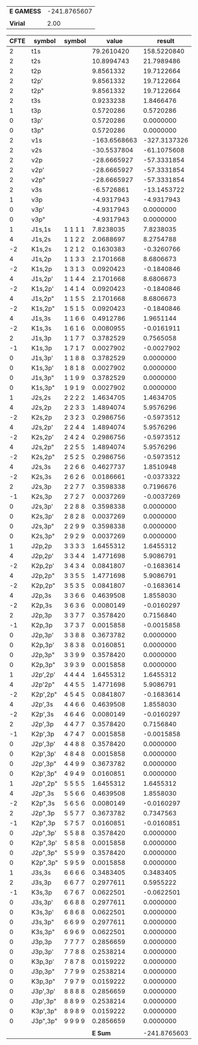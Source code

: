 <div class="grid-wrapper" id="integrals-table-13">

<div id="table1">

|              |              |
| ------------ | ------------ |
| **E GAMESS** | -241.8765607 |
|              |              |
| **Virial**   | 2.00         |

</div>

<div id="table2">

| CFTE | symbol   | symbol  | value        | result       |
| ---- | -------- | ------- | ------------ | ------------ |
| 2    | t1s      |         | 79.2610420   | 158.5220840  |
| 2    | t2s      |         | 10.8994743   | 21.7989486   |
| 2    | t2p      |         | 9.8561332    | 19.7122664   |
| 2    | t2p'     |         | 9.8561332    | 19.7122664   |
| 2    | t2p"     |         | 9.8561332    | 19.7122664   |
| 2    | t3s      |         | 0.9233238    | 1.8466476    |
| 1    | t3p      |         | 0.5720286    | 0.5720286    |
| 0    | t3p'     |         | 0.5720286    | 0.0000000    |
| 0    | t3p"     |         | 0.5720286    | 0.0000000    |
| 2    | v1s      |         | -163.6568663 | -327.3137326 |
| 2    | v2s      |         | -30.5537804  | -61.1075608  |
| 2    | v2p      |         | -28.6665927  | -57.3331854  |
| 2    | v2p'     |         | -28.6665927  | -57.3331854  |
| 2    | v2p"     |         | -28.6665927  | -57.3331854  |
| 2    | v3s      |         | -6.5726861   | -13.1453722  |
| 1    | v3p      |         | -4.9317943   | -4.9317943   |
| 0    | v3p'     |         | -4.9317943   | 0.0000000    |
| 0    | v3p"     |         | -4.9317943   | 0.0000000    |
| 1    | J1s,1s   | 1 1 1 1 | 7.8238035    | 7.8238035    |
| 4    | J1s,2s   | 1 1 2 2 | 2.0688697    | 8.2754788    |
| -2   | K1s,2s   | 1 2 1 2 | 0.1630383    | -0.3260766   |
| 4    | J1s,2p   | 1 1 3 3 | 2.1701668    | 8.6806673    |
| -2   | K1s,2p   | 1 3 1 3 | 0.0920423    | -0.1840846   |
| 4    | J1s,2p'  | 1 1 4 4 | 2.1701668    | 8.6806673    |
| -2   | K1s,2p'  | 1 4 1 4 | 0.0920423    | -0.1840846   |
| 4    | J1s,2p"  | 1 1 5 5 | 2.1701668    | 8.6806673    |
| -2   | K1s,2p"  | 1 5 1 5 | 0.0920423    | -0.1840846   |
| 4    | J1s,3s   | 1 1 6 6 | 0.4912786    | 1.9651144    |
| -2   | K1s,3s   | 1 6 1 6 | 0.0080955    | -0.0161911   |
| 2    | J1s,3p   | 1 1 7 7 | 0.3782529    | 0.7565058    |
| -1   | K1s,3p   | 1 7 1 7 | 0.0027902    | -0.0027902   |
| 0    | J1s,3p'  | 1 1 8 8 | 0.3782529    | 0.0000000    |
| 0    | K1s,3p'  | 1 8 1 8 | 0.0027902    | 0.0000000    |
| 0    | J1s,3p"  | 1 1 9 9 | 0.3782529    | 0.0000000    |
| 0    | K1s,3p"  | 1 9 1 9 | 0.0027902    | 0.0000000    |
| 1    | J2s,2s   | 2 2 2 2 | 1.4634705    | 1.4634705    |
| 4    | J2s,2p   | 2 2 3 3 | 1.4894074    | 5.9576296    |
| -2   | K2s,2p   | 2 3 2 3 | 0.2986756    | -0.5973512   |
| 4    | J2s,2p'  | 2 2 4 4 | 1.4894074    | 5.9576296    |
| -2   | K2s,2p'  | 2 4 2 4 | 0.2986756    | -0.5973512   |
| 4    | J2s,2p"  | 2 2 5 5 | 1.4894074    | 5.9576296    |
| -2   | K2s,2p"  | 2 5 2 5 | 0.2986756    | -0.5973512   |
| 4    | J2s,3s   | 2 2 6 6 | 0.4627737    | 1.8510948    |
| -2   | K2s,3s   | 2 6 2 6 | 0.0186661    | -0.0373322   |
| 2    | J2s,3p   | 2 2 7 7 | 0.3598338    | 0.7196676    |
| -1   | K2s,3p   | 2 7 2 7 | 0.0037269    | -0.0037269   |
| 0    | J2s,3p'  | 2 2 8 8 | 0.3598338    | 0.0000000    |
| 0    | K2s,3p'  | 2 8 2 8 | 0.0037269    | 0.0000000    |
| 0    | J2s,3p"  | 2 2 9 9 | 0.3598338    | 0.0000000    |
| 0    | K2s,3p"  | 2 9 2 9 | 0.0037269    | 0.0000000    |
| 1    | J2p,2p   | 3 3 3 3 | 1.6455312    | 1.6455312    |
| 4    | J2p,2p'  | 3 3 4 4 | 1.4771698    | 5.9086791    |
| -2   | K2p,2p'  | 3 4 3 4 | 0.0841807    | -0.1683614   |
| 4    | J2p,2p"  | 3 3 5 5 | 1.4771698    | 5.9086791    |
| -2   | K2p,2p"  | 3 5 3 5 | 0.0841807    | -0.1683614   |
| 4    | J2p,3s   | 3 3 6 6 | 0.4639508    | 1.8558030    |
| -2   | K2p,3s   | 3 6 3 6 | 0.0080149    | -0.0160297   |
| 2    | J2p,3p   | 3 3 7 7 | 0.3578420    | 0.7156840    |
| -1   | K2p,3p   | 3 7 3 7 | 0.0015858    | -0.0015858   |
| 0    | J2p,3p'  | 3 3 8 8 | 0.3673782    | 0.0000000    |
| 0    | K2p,3p'  | 3 8 3 8 | 0.0160851    | 0.0000000    |
| 0    | J2p,3p"  | 3 3 9 9 | 0.3578420    | 0.0000000    |
| 0    | K2p,3p"  | 3 9 3 9 | 0.0015858    | 0.0000000    |
| 1    | J2p',2p' | 4 4 4 4 | 1.6455312    | 1.6455312    |
| 4    | J2p'2p"  | 4 4 5 5 | 1.4771698    | 5.9086791    |
| -2   | K2p',2p" | 4 5 4 5 | 0.0841807    | -0.1683614   |
| 4    | J2p',3s  | 4 4 6 6 | 0.4639508    | 1.8558030    |
| -2   | K2p',3s  | 4 6 4 6 | 0.0080149    | -0.0160297   |
| 2    | J2p',3p  | 4 4 7 7 | 0.3578420    | 0.7156840    |
| -1   | K2p',3p  | 4 7 4 7 | 0.0015858    | -0.0015858   |
| 0    | J2p',3p' | 4 4 8 8 | 0.3578420    | 0.0000000    |
| 0    | K2p',3p' | 4 8 4 8 | 0.0015858    | 0.0000000    |
| 0    | J2p',3p" | 4 4 9 9 | 0.3673782    | 0.0000000    |
| 0    | K2p',3p" | 4 9 4 9 | 0.0160851    | 0.0000000    |
| 1    | J2p",2p" | 5 5 5 5 | 1.6455312    | 1.6455312    |
| 4    | J2p",3s  | 5 5 6 6 | 0.4639508    | 1.8558030    |
| -2   | K2p",3s  | 5 6 5 6 | 0.0080149    | -0.0160297   |
| 2    | J2p",3p  | 5 5 7 7 | 0.3673782    | 0.7347563    |
| -1   | K2p",3p  | 5 7 5 7 | 0.0160851    | -0.0160851   |
| 0    | J2p",3p' | 5 5 8 8 | 0.3578420    | 0.0000000    |
| 0    | K2p",3p' | 5 8 5 8 | 0.0015858    | 0.0000000    |
| 0    | J2p",3p" | 5 5 9 9 | 0.3578420    | 0.0000000    |
| 0    | K2p",3p" | 5 9 5 9 | 0.0015858    | 0.0000000    |
| 1    | J3s,3s   | 6 6 6 6 | 0.3483405    | 0.3483405    |
| 2    | J3s,3p   | 6 6 7 7 | 0.2977611    | 0.5955222    |
| -1   | K3s,3p   | 6 7 6 7 | 0.0622501    | -0.0622501   |
| 0    | J3s,3p'  | 6 6 8 8 | 0.2977611    | 0.0000000    |
| 0    | K3s,3p'  | 6 8 6 8 | 0.0622501    | 0.0000000    |
| 0    | J3s,3p"  | 6 6 9 9 | 0.2977611    | 0.0000000    |
| 0    | K3s,3p"  | 6 9 6 9 | 0.0622501    | 0.0000000    |
| 0    | J3p,3p   | 7 7 7 7 | 0.2856659    | 0.0000000    |
| 0    | J3p,3p'  | 7 7 8 8 | 0.2538214    | 0.0000000    |
| 0    | K3p,3p'  | 7 8 7 8 | 0.0159222    | 0.0000000    |
| 0    | J3p,3p"  | 7 7 9 9 | 0.2538214    | 0.0000000    |
| 0    | K3p,3p"  | 7 9 7 9 | 0.0159222    | 0.0000000    |
| 0    | J3p',3p' | 8 8 8 8 | 0.2856659    | 0.0000000    |
| 0    | J3p',3p" | 8 8 9 9 | 0.2538214    | 0.0000000    |
| 0    | K3p',3p" | 8 9 8 9 | 0.0159222    | 0.0000000    |
| 0    | J3p",3p" | 9 9 9 9 | 0.2856659    | 0.0000000    |
|      |          |         |              |              |
|      |          |         | **E Sum**    | -241.8765603 |

</div>

</div>
